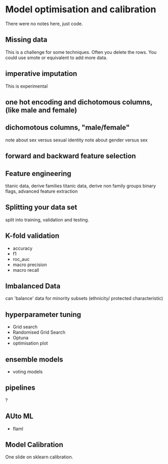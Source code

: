 # Model optimisation and calibration

There were no notes here, just code.

## Missing data

This is a challenge for some techniques. Often you delete the rows. You could use smote or equivalent to add more data.

## imperative imputation

This is experimental

## one hot encoding and dichotomous columns, (like male and female)

## dichomotous columns, "male/female"

note about sex versus sexual identity
note about gender versus sex

## forward and backward feature selection

## Feature engineering

titanic data, derive families
titanic data, derive non family groups
binary flags, advanced feature extraction

## Splitting your data set

split into training, validation and testing.

## K-fold validation

- accuracy
- f1
- roc_auc
- macro precision
- macro recall

## Imbalanced Data

can 'balance' data for minority subsets (ethnicity/ protected characteristic)

## hyperparameter tuning

- Grid search
- Randomised Grid Search
- Optuna
- optimisation plot

## ensemble models

- voting models

## pipelines

?

## AUto ML

- flaml

## Model Calibration

One slide on sklearn calibration.
